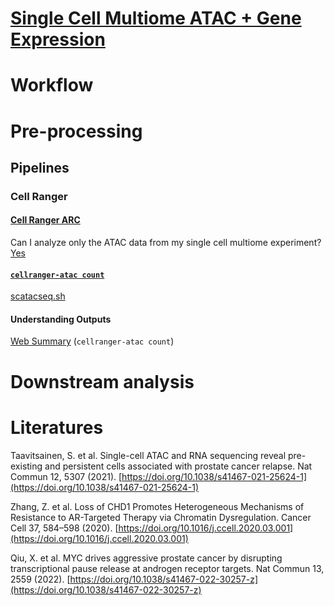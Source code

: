 # [Single Cell Multiome ATAC + Gene Expression](https://www.10xgenomics.com/support/single-cell-multiome-atac-plus-gene-expression)
# Workflow
# Pre-processing
## Pipelines
### Cell Ranger
#### [Cell Ranger ARC](https://support.10xgenomics.com/single-cell-multiome-atac-gex/software/overview/welcome)

Can I analyze only the ATAC data from my single cell multiome experiment? [Yes](https://kb.10xgenomics.com/hc/en-us/articles/360061165691-Can-I-analyze-only-the-ATAC-data-from-my-single-cell-multiome-experiment-)

#### [`cellranger-atac count`](https://support.10xgenomics.com/single-cell-atac/software/pipelines/latest/using/count)
[scatacseq.sh](https://github.com/uninchan/barbierilab/blob/main/scMultiome/scatacseq.sh)

#### Understanding Outputs
[Web Summary](https://support.10xgenomics.com/single-cell-atac/software/pipelines/latest/output/summary) (`cellranger-atac count`)

# Downstream analysis


# Literatures
Taavitsainen, S. et al. Single-cell ATAC and RNA sequencing reveal pre-existing and persistent cells associated with prostate cancer relapse. Nat Commun 12, 5307 (2021). [https://doi.org/10.1038/s41467-021-25624-1](https://doi.org/10.1038/s41467-021-25624-1)

Zhang, Z. et al. Loss of CHD1 Promotes Heterogeneous Mechanisms of Resistance to AR-Targeted Therapy via Chromatin Dysregulation. Cancer Cell 37, 584–598 (2020). [https://doi.org/10.1016/j.ccell.2020.03.001](https://doi.org/10.1016/j.ccell.2020.03.001)

Qiu, X. et al. MYC drives aggressive prostate cancer by disrupting transcriptional pause release at androgen receptor targets. Nat Commun 13, 2559 (2022). [https://doi.org/10.1038/s41467-022-30257-z](https://doi.org/10.1038/s41467-022-30257-z)
